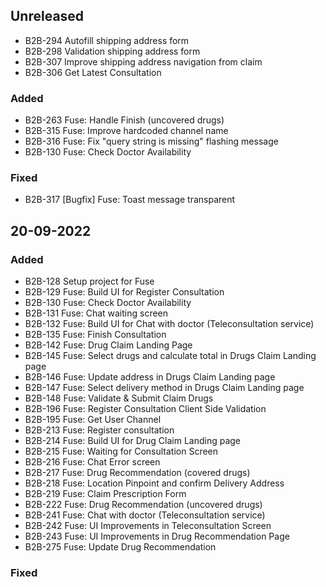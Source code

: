 ## Unreleased

- B2B-294 Autofill shipping address form
- B2B-298 Validation shipping address form
- B2B-307 Improve shipping address navigation from claim
- B2B-306 Get Latest Consultation
### Added

- B2B-263 Fuse: Handle Finish (uncovered drugs) 
- B2B-315 Fuse: Improve hardcoded channel name
- B2B-316 Fuse: Fix "query string is missing" flashing message
- B2B-130 Fuse: Check Doctor Availability

### Fixed

- B2B-317 [Bugfix] Fuse: Toast message transparent

## 20-09-2022

### Added

- B2B-128 Setup project for Fuse
- B2B-129 Fuse: Build UI for Register Consultation
- B2B-130 Fuse: Check Doctor Availability
- B2B-131 Fuse: Chat waiting screen
- B2B-132 Fuse: Build UI for Chat with doctor (Teleconsultation service)
- B2B-135 Fuse: Finish Consultation
- B2B-142 Fuse: Drug Claim Landing Page
- B2B-145 Fuse: Select drugs and calculate total in Drugs Claim Landing page
- B2B-146 Fuse: Update address in Drugs Claim Landing page
- B2B-147 Fuse: Select delivery method in Drugs Claim Landing page
- B2B-148 Fuse: Validate & Submit Claim Drugs
- B2B-196 Fuse: Register Consultation Client Side Validation
- B2B-195 Fuse: Get User Channel
- B2B-213 Fuse: Register consultation
- B2B-214 Fuse: Build UI for Drug Claim Landing page
- B2B-215 Fuse: Waiting for Consultation Screen
- B2B-216 Fuse: Chat Error screen
- B2B-217 Fuse: Drug Recommendation (covered drugs)
- B2B-218 Fuse: Location Pinpoint and confirm Delivery Address
- B2B-219 Fuse: Claim Prescription Form
- B2B-222 Fuse: Drug Recommendation (uncovered drugs)
- B2B-241 Fuse: Chat with doctor (Teleconsultation service)
- B2B-242 Fuse: UI Improvements in Teleconsultation Screen
- B2B-243 Fuse: UI Improvements in Drug Recommendation Page
- B2B-275 Fuse: Update Drug Recommendation
  

### Fixed

